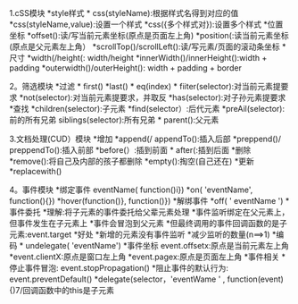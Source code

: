 
1.cSS模块
    *style样式
        * css(styleName):根据样式名得到对应的值
        *css(styleName,value):设置一个样式
        *css({多个样式对}):设置多个样式
    *位置坐标
        *offset():读/写当前元素坐标(原点是页面左上角)
        *position(:读当前元素坐标(原点是父元素左上角）
        *scrollTop()/scrollLeft():读/写元素/页面的滚动条坐标
    *尺寸
        *width(/height(: width/height
        *innerWidth()/innerHeight():width + padding
        *outerwidth()/outerHeight(): width + padding + border
        
2。筛选模块
    *过滤
        * first()
        *last()
        * eq(index)
        * fiiter(selector):对当前元素提要求
        *not(selector):对当前元素提要求，并取反
        *has(selector):对子孙元素提要求
    *查找
        *children(selector):子元素
        *find(selector）:后代元素
        *preAil(selector):前的所有兄弟
        siblings(selector):所有兄弟
        * parent():父元素
        
3.文档处理(CUD）模块
    *增加
        *append(/ appendTo():插入后部
        *preppend()/ preppendTo():插入前部
        *before(）:插到前面
        * after(:插到后面
    *删除
        *remove():将自己及内部的孩子都删除
        *empty():掏空(自己还在)
    *更新
        *replacewith()
        
4。事件模块
    *绑定事件
eventName( function()i})
*on( 'eventName', function(){})
*hover(function()}, function()})
    *解绑事件
*off( ' eventName ')
    *事件委托
        *理解:将子元素的事件委托给父辈元素处理
            *事件监听绑定在父元素上，但事件发生在子元素上
            *事件会冒泡到父元素
            *但最终调用的事件回调函数的是子元素:event.target
        *好处
            *新增的元素没有事件监听
            *减少监听的数量(n==>1)
        *编码
            * undelegate( 'eventName')
        *事件坐标
            event.offsetx:原点是当前元素左上角
            *event.clientX:原点是窗口左上角
            *event.pagex:原点是页面左上角
        *事件相关
            *停止事件冒泡: event.stopPropagation()
            *阻止事件的默认行为: event.preventDefault()
            *delegate(selector，'eventWame ' , function(event){)7/回调函数中的this是子元素